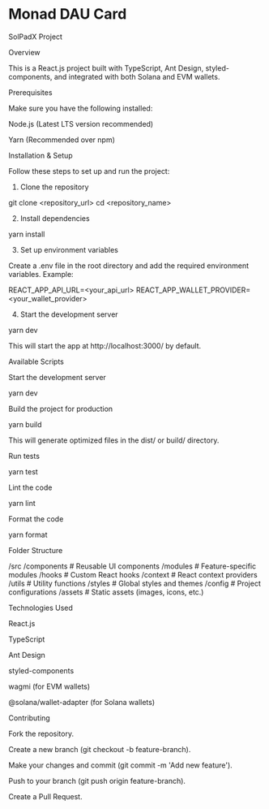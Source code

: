 # Monad DAU Card
SolPadX Project

Overview

This is a React.js project built with TypeScript, Ant Design, styled-components, and integrated with both Solana and EVM wallets.

Prerequisites

Make sure you have the following installed:

Node.js (Latest LTS version recommended)

Yarn (Recommended over npm)

Installation & Setup

Follow these steps to set up and run the project:

1. Clone the repository

git clone <repository_url>
cd <repository_name>

2. Install dependencies

yarn install

3. Set up environment variables

Create a .env file in the root directory and add the required environment variables. Example:

REACT_APP_API_URL=<your_api_url>
REACT_APP_WALLET_PROVIDER=<your_wallet_provider>

4. Start the development server

yarn dev

This will start the app at http://localhost:3000/ by default.

Available Scripts

Start the development server

yarn dev

Build the project for production

yarn build

This will generate optimized files in the dist/ or build/ directory.

Run tests

yarn test

Lint the code

yarn lint

Format the code

yarn format

Folder Structure

/src
  /components    # Reusable UI components
  /modules       # Feature-specific modules
  /hooks         # Custom React hooks
  /context       # React context providers
  /utils         # Utility functions
  /styles        # Global styles and themes
  /config        # Project configurations
  /assets        # Static assets (images, icons, etc.)

Technologies Used

React.js

TypeScript

Ant Design

styled-components

wagmi (for EVM wallets)

@solana/wallet-adapter (for Solana wallets)

Contributing

Fork the repository.

Create a new branch (git checkout -b feature-branch).

Make your changes and commit (git commit -m 'Add new feature').

Push to your branch (git push origin feature-branch).

Create a Pull Request.